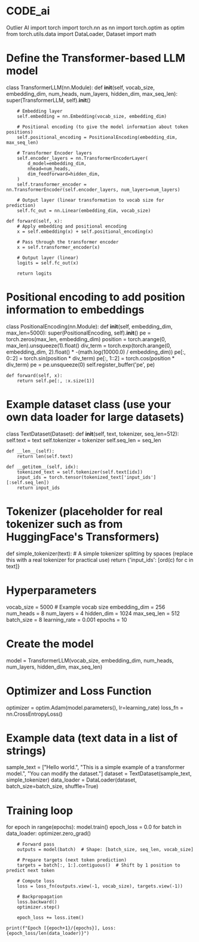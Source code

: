 # CODE_ai
Outlier AI
import torch
import torch.nn as nn
import torch.optim as optim
from torch.utils.data import DataLoader, Dataset
import math

# Define the Transformer-based LLM model
class TransformerLLM(nn.Module):
    def __init__(self, vocab_size, embedding_dim, num_heads, num_layers, hidden_dim, max_seq_len):
        super(TransformerLLM, self).__init__()

        # Embedding layer
        self.embedding = nn.Embedding(vocab_size, embedding_dim)

        # Positional encoding (to give the model information about token positions)
        self.positional_encoding = PositionalEncoding(embedding_dim, max_seq_len)

        # Transformer Encoder layers
        self.encoder_layers = nn.TransformerEncoderLayer(
            d_model=embedding_dim,
            nhead=num_heads,
            dim_feedforward=hidden_dim,
        )
        self.transformer_encoder = nn.TransformerEncoder(self.encoder_layers, num_layers=num_layers)

        # Output layer (linear transformation to vocab size for prediction)
        self.fc_out = nn.Linear(embedding_dim, vocab_size)

    def forward(self, x):
        # Apply embedding and positional encoding
        x = self.embedding(x) + self.positional_encoding(x)
        
        # Pass through the transformer encoder
        x = self.transformer_encoder(x)

        # Output layer (linear)
        logits = self.fc_out(x)

        return logits

# Positional encoding to add position information to embeddings
class PositionalEncoding(nn.Module):
    def __init__(self, embedding_dim, max_len=5000):
        super(PositionalEncoding, self).__init__()
        pe = torch.zeros(max_len, embedding_dim)
        position = torch.arange(0, max_len).unsqueeze(1).float()
        div_term = torch.exp(torch.arange(0, embedding_dim, 2).float() * -(math.log(10000.0) / embedding_dim))
        pe[:, 0::2] = torch.sin(position * div_term)
        pe[:, 1::2] = torch.cos(position * div_term)
        pe = pe.unsqueeze(0)
        self.register_buffer('pe', pe)

    def forward(self, x):
        return self.pe[:, :x.size(1)]

# Example dataset class (use your own data loader for large datasets)
class TextDataset(Dataset):
    def __init__(self, text, tokenizer, seq_len=512):
        self.text = text
        self.tokenizer = tokenizer
        self.seq_len = seq_len

    def __len__(self):
        return len(self.text)

    def __getitem__(self, idx):
        tokenized_text = self.tokenizer(self.text[idx])
        input_ids = torch.tensor(tokenized_text['input_ids'][:self.seq_len])
        return input_ids

# Tokenizer (placeholder for real tokenizer such as from HuggingFace's Transformers)
def simple_tokenizer(text):
    # A simple tokenizer splitting by spaces (replace this with a real tokenizer for practical use)
    return {'input_ids': [ord(c) for c in text]}

# Hyperparameters
vocab_size = 5000  # Example vocab size
embedding_dim = 256
num_heads = 8
num_layers = 4
hidden_dim = 1024
max_seq_len = 512
batch_size = 8
learning_rate = 0.001
epochs = 10

# Create the model
model = TransformerLLM(vocab_size, embedding_dim, num_heads, num_layers, hidden_dim, max_seq_len)

# Optimizer and Loss Function
optimizer = optim.Adam(model.parameters(), lr=learning_rate)
loss_fn = nn.CrossEntropyLoss()

# Example data (text data in a list of strings)
sample_text = ["Hello world.", "This is a simple example of a transformer model.", "You can modify the dataset."]
dataset = TextDataset(sample_text, simple_tokenizer)
data_loader = DataLoader(dataset, batch_size=batch_size, shuffle=True)

# Training loop
for epoch in range(epochs):
    model.train()
    epoch_loss = 0.0
    for batch in data_loader:
        optimizer.zero_grad()

        # Forward pass
        outputs = model(batch)  # Shape: [batch_size, seq_len, vocab_size]
        
        # Prepare targets (next token prediction)
        targets = batch[:, 1:].contiguous()  # Shift by 1 position to predict next token

        # Compute loss
        loss = loss_fn(outputs.view(-1, vocab_size), targets.view(-1))
        
        # Backpropagation
        loss.backward()
        optimizer.step()

        epoch_loss += loss.item()

    print(f"Epoch [{epoch+1}/{epochs}], Loss: {epoch_loss/len(data_loader)}")
